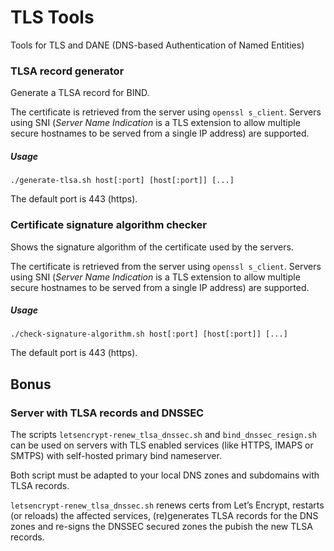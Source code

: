 # TLS Tools
Tools for TLS and DANE (DNS-based Authentication of Named Entities)


### TLSA record generator
Generate a TLSA record for BIND.

The certificate is retrieved from the server using ```openssl s_client```.
Servers using SNI (*Server Name Indication* is a TLS extension to allow multiple secure hostnames to be served from a single IP address) are supported.

##### Usage
```
./generate-tlsa.sh host[:port] [host[:port]] [...]
```
The default port is 443 (https).



### Certificate signature algorithm checker
Shows the signature algorithm of the certificate used by the servers.

The certificate is retrieved from the server using ```openssl s_client```.
Servers using SNI (*Server Name Indication* is a TLS extension to allow multiple secure hostnames to be served from a single IP address) are supported.

##### Usage
```
./check-signature-algorithm.sh host[:port] [host[:port]] [...]
```
The default port is 443 (https).


## Bonus

### Server with TLSA records and DNSSEC
The scripts `letsencrypt-renew_tlsa_dnssec.sh` and `bind_dnssec_resign.sh` can be used on servers with TLS enabled services (like HTTPS, IMAPS or SMTPS) with self-hosted primary bind nameserver.

Both script must be adapted to your local DNS zones and subdomains with TLSA records.

`letsencrypt-renew_tlsa_dnssec.sh` renews certs from Let’s Encrypt, restarts (or reloads) the affected services, (re)generates TLSA records for the DNS zones and re-signs the DNSSEC secured zones the pubish the new TLSA records.
